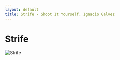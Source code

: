 ```yaml
---
layout: default
title: Strife - Shoot It Yourself, Ignacio Galvez
---
```


# Strife

![Strife](http://assets.farmhouse.co/publishing/1-shoot-it-yourself/images/strife-1.jpg)

